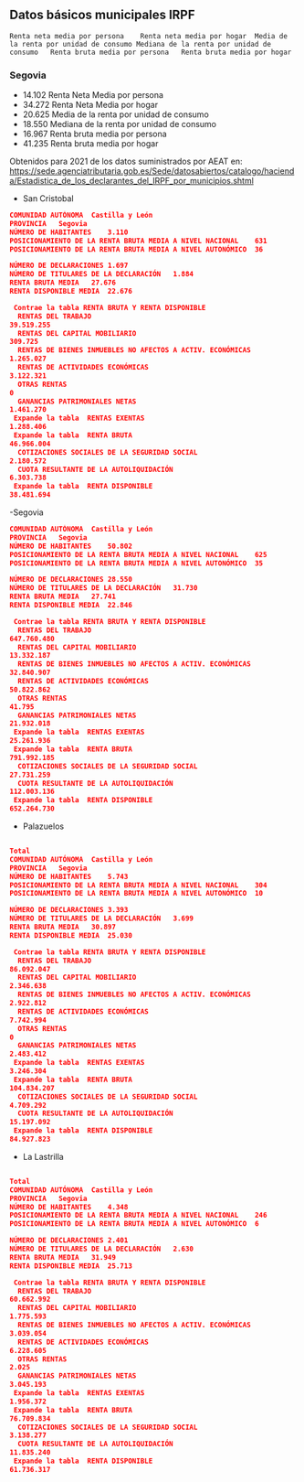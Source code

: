 
## Datos básicos municipales IRPF
	Renta neta media por persona	Renta neta media por hogar	Media de la renta por unidad de consumo	Mediana de la renta por unidad de consumo	Renta bruta media por persona	Renta bruta media por hogar

### Segovia
- 14.102	Renta Neta Media por persona
- 34.272	Renta Neta Media por hogar
- 20.625	Media de la renta por unidad de consumo
- 18.550	Mediana de la renta por unidad de consumo
- 16.967	Renta bruta media por persona
- 41.235 Renta bruta media por hogar



Obtenidos para 2021 de los datos suministrados por AEAT en: https://sede.agenciatributaria.gob.es/Sede/datosabiertos/catalogo/hacienda/Estadistica_de_los_declarantes_del_IRPF_por_municipios.shtml
- San Cristobal
```json
COMUNIDAD AUTÓNOMA	Castilla y León
PROVINCIA	Segovia
NÚMERO DE HABITANTES	3.110
POSICIONAMIENTO DE LA RENTA BRUTA MEDIA A NIVEL NACIONAL	631
POSICIONAMIENTO DE LA RENTA BRUTA MEDIA A NIVEL AUTONÓMICO	36

NÚMERO DE DECLARACIONES	1.697
NÚMERO DE TITULARES DE LA DECLARACIÓN	1.884
RENTA BRUTA MEDIA	27.676
RENTA DISPONIBLE MEDIA	22.676

 Contrae la tabla RENTA BRUTA Y RENTA DISPONIBLE
  RENTAS DEL TRABAJO
39.519.255
  RENTAS DEL CAPITAL MOBILIARIO
309.725
  RENTAS DE BIENES INMUEBLES NO AFECTOS A ACTIV. ECONÓMICAS
1.265.027
  RENTAS DE ACTIVIDADES ECONÓMICAS
3.122.321
  OTRAS RENTAS
0
  GANANCIAS PATRIMONIALES NETAS
1.461.270
 Expande la tabla  RENTAS EXENTAS
1.288.406
 Expande la tabla  RENTA BRUTA
46.966.004
  COTIZACIONES SOCIALES DE LA SEGURIDAD SOCIAL
2.180.572
  CUOTA RESULTANTE DE LA AUTOLIQUIDACIÓN
6.303.738
 Expande la tabla  RENTA DISPONIBLE
38.481.694
```

-Segovia
```json
COMUNIDAD AUTÓNOMA	Castilla y León
PROVINCIA	Segovia
NÚMERO DE HABITANTES	50.802
POSICIONAMIENTO DE LA RENTA BRUTA MEDIA A NIVEL NACIONAL	625
POSICIONAMIENTO DE LA RENTA BRUTA MEDIA A NIVEL AUTONÓMICO	35

NÚMERO DE DECLARACIONES	28.550
NÚMERO DE TITULARES DE LA DECLARACIÓN	31.730
RENTA BRUTA MEDIA	27.741
RENTA DISPONIBLE MEDIA	22.846

 Contrae la tabla RENTA BRUTA Y RENTA DISPONIBLE
  RENTAS DEL TRABAJO
647.760.480
  RENTAS DEL CAPITAL MOBILIARIO
13.332.187
  RENTAS DE BIENES INMUEBLES NO AFECTOS A ACTIV. ECONÓMICAS
32.840.907
  RENTAS DE ACTIVIDADES ECONÓMICAS
50.822.862
  OTRAS RENTAS
41.795
  GANANCIAS PATRIMONIALES NETAS
21.932.018
 Expande la tabla  RENTAS EXENTAS
25.261.936
 Expande la tabla  RENTA BRUTA
791.992.185
  COTIZACIONES SOCIALES DE LA SEGURIDAD SOCIAL
27.731.259
  CUOTA RESULTANTE DE LA AUTOLIQUIDACIÓN
112.003.136
 Expande la tabla  RENTA DISPONIBLE
652.264.730
```

- Palazuelos
```json

Total
COMUNIDAD AUTÓNOMA	Castilla y León
PROVINCIA	Segovia
NÚMERO DE HABITANTES	5.743
POSICIONAMIENTO DE LA RENTA BRUTA MEDIA A NIVEL NACIONAL	304
POSICIONAMIENTO DE LA RENTA BRUTA MEDIA A NIVEL AUTONÓMICO	10

NÚMERO DE DECLARACIONES	3.393
NÚMERO DE TITULARES DE LA DECLARACIÓN	3.699
RENTA BRUTA MEDIA	30.897
RENTA DISPONIBLE MEDIA	25.030

 Contrae la tabla RENTA BRUTA Y RENTA DISPONIBLE
  RENTAS DEL TRABAJO
86.092.047
  RENTAS DEL CAPITAL MOBILIARIO
2.346.638
  RENTAS DE BIENES INMUEBLES NO AFECTOS A ACTIV. ECONÓMICAS
2.922.812
  RENTAS DE ACTIVIDADES ECONÓMICAS
7.742.994
  OTRAS RENTAS
0
  GANANCIAS PATRIMONIALES NETAS
2.483.412
 Expande la tabla  RENTAS EXENTAS
3.246.304
 Expande la tabla  RENTA BRUTA
104.834.207
  COTIZACIONES SOCIALES DE LA SEGURIDAD SOCIAL
4.709.292
  CUOTA RESULTANTE DE LA AUTOLIQUIDACIÓN
15.197.092
 Expande la tabla  RENTA DISPONIBLE
84.927.823
```

- La Lastrilla
```json

Total
COMUNIDAD AUTÓNOMA	Castilla y León
PROVINCIA	Segovia
NÚMERO DE HABITANTES	4.348
POSICIONAMIENTO DE LA RENTA BRUTA MEDIA A NIVEL NACIONAL	246
POSICIONAMIENTO DE LA RENTA BRUTA MEDIA A NIVEL AUTONÓMICO	6

NÚMERO DE DECLARACIONES	2.401
NÚMERO DE TITULARES DE LA DECLARACIÓN	2.630
RENTA BRUTA MEDIA	31.949
RENTA DISPONIBLE MEDIA	25.713

 Contrae la tabla RENTA BRUTA Y RENTA DISPONIBLE
  RENTAS DEL TRABAJO
60.662.992
  RENTAS DEL CAPITAL MOBILIARIO
1.775.593
  RENTAS DE BIENES INMUEBLES NO AFECTOS A ACTIV. ECONÓMICAS
3.039.054
  RENTAS DE ACTIVIDADES ECONÓMICAS
6.228.605
  OTRAS RENTAS
2.025
  GANANCIAS PATRIMONIALES NETAS
3.045.193
 Expande la tabla  RENTAS EXENTAS
1.956.372
 Expande la tabla  RENTA BRUTA
76.709.834
  COTIZACIONES SOCIALES DE LA SEGURIDAD SOCIAL
3.138.277
  CUOTA RESULTANTE DE LA AUTOLIQUIDACIÓN
11.835.240
 Expande la tabla  RENTA DISPONIBLE
61.736.317
```